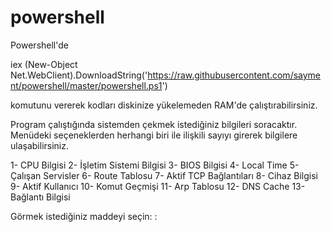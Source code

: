 # powershell

Powershell'de 

iex (New-Object Net.WebClient).DownloadString('https://raw.githubusercontent.com/sayment/powershell/master/powershell.ps1')

komutunu vererek kodları diskinize yükelemeden RAM'de çalıştırabilirsiniz. 

Program çalıştığında sistemden çekmek istediğiniz bilgileri soracaktır. Menüdeki seçeneklerden herhangi biri ile ilişkili sayıyı girerek bilgilere ulaşabilirsiniz. 

1- CPU Bilgisi
2- İşletim Sistemi Bilgisi
3- BIOS Bilgisi
4- Local Time
5- Çalışan Servisler
6- Route Tablosu
7- Aktif TCP Bağlantıları
8- Cihaz Bilgisi
9- Aktif Kullanıcı
10- Komut Geçmişi
11- Arp Tablosu
12- DNS Cache
13- Bağlantı Bilgisi

Görmek istediğiniz maddeyi seçin: : 
